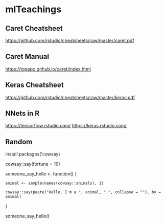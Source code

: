 # mlTeachings

## Caret Cheatsheet
https://github.com/rstudio/cheatsheets/raw/master/caret.pdf

## Caret Manual
https://topepo.github.io/caret/index.html

## Keras Cheatsheet
https://github.com/rstudio/cheatsheets/raw/master/keras.pdf

## NNets in R
https://tensorflow.rstudio.com/
https://keras.rstudio.com/

## Random
install.packages('cowsay)

cowsay::say(fortune = 10)


someone_say_hello <- function() {

    animal <- sample(names(cowsay::animals), 1)

    cowsay::say(paste("Hello, I'm a ", animal, ".", collapse = ""), by = animal)   

}

someone_say_hello()
